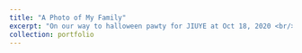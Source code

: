 ```yaml
---
title: "A Photo of My Family"
excerpt: "On our way to halloween pawty for JIUYE at Oct 18, 2020 <br/><img src='/images/jiuye/Image from iOS (2).jpg'>"
collection: portfolio
---
```

